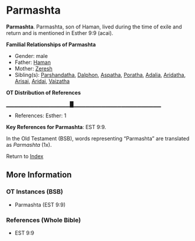 # Parmashta
**Parmashta**. 
Parmashta, son of Haman, lived during the time of exile and return and is mentioned in Esther 9:9 (acai). 




**Familial Relationships of Parmashta**


* Gender: male
* Father: [Haman](Haman.md)
* Mother: [Zeresh](Zeresh.md)
* Sibling(s): [Parshandatha](Parshandatha.md), [Dalphon](Dalphon.md), [Aspatha](Aspatha.md), [Poratha](Poratha.md), [Adalia](Adalia.md), [Aridatha](Aridatha.md), [Arisai](Arisai.md), [Aridai](Aridai.md), [Vaizatha](Vaizatha.md)


**OT Distribution of References**

▁▁▁▁▁▁▁▁▁▁▁▁▁▁▁▁█▁▁▁▁▁▁▁▁▁▁▁▁▁▁▁▁▁▁▁▁▁▁
* References: Esther: 1



**Key References for Parmashta**: 
EST 9:9. 


In the Old Testament (BSB), words representing “Parmashta” are translated as 
*Parmashta* (1x). 




Return to [Index](00-Index.md)

## More Information

### OT Instances (BSB)

* Parmashta (EST 9:9)



### References (Whole Bible)

* EST 9:9



